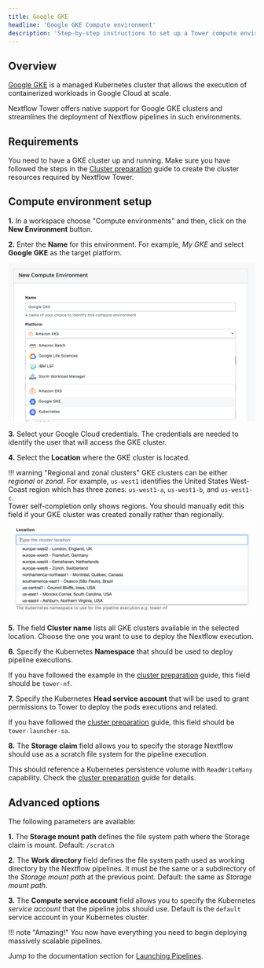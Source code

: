 ```yaml
---
title: Google GKE
headline: 'Google GKE Compute environment'
description: 'Step-by-step instructions to set up a Tower compute environment for Google GKE cluster'
---
```

## Overview

[Google GKE](https://cloud.google.com/kubernetes-engine) is a managed Kubernetes cluster that allows the execution of containerized workloads in Google Cloud at scale.

Nextflow Tower offers native support for Google GKE clusters and streamlines the deployment
of Nextflow pipelines in such environments.


## Requirements

You need to have a GKE cluster up and running. Make sure you have followed
the steps in the [Cluster preparation](https://github.com/seqeralabs/nf-tower-k8s) guide to create the cluster resources required by Nextflow Tower.


## Compute environment setup

**1.** In a workspace choose "Compute environments" and then, click on the **New Environment** button.

**2.** Enter the **Name** for this environment. For example, *My GKE* and select **Google GKE** as the target platform.

![](_images/gke_new_env.png)

**3.** Select your Google Cloud credentials. The credentials are needed to identify the user that will access the GKE cluster.

**4.** Select the **Location** where the GKE cluster is located.

!!! warning "Regional and zonal clusters" 
    GKE clusters can be either *regional* or *zonal*. For example, `us-west1` identifies the United States West-Coast region which has three zones: `us-west1-a`, `us-west1-b`, and `us-west1-c`.
    <br>
    Tower self-completion only shows regions. You should manually edit this field if your GKE cluster was created zonally rather than regionally.
    <br>

![](_images/gke_regions.png)

**5.** The field **Cluster name** lists all GKE clusters available in the selected location. Choose the one you want to use to deploy the Nextflow execution.

**6.** Specify the Kubernetes **Namespace** that should be used to deploy pipeline executions.

If you have followed the example in the [cluster preparation](https://github.com/seqeralabs/nf-tower-k8s/blob/master/cluster-preparation.md#2-service-account--role-creation) guide, this field should be `tower-nf`.

**7.** Specify the Kubernetes **Head service account** that will be used to grant permissions to Tower to deploy the pods executions and related.

If you have followed the [cluster preparation](https://github.com/seqeralabs/nf-tower-k8s/blob/master/cluster-preparation.md#2-service-account--role-creation) guide, this field should be `tower-launcher-sa`.

**8.** The **Storage claim** field allows you to specify the storage Nextflow should use as a
scratch file system for the pipeline execution.

This should reference a Kubernetes persistence volume with `ReadWriteMany` capability. Check the [cluster preparation](https://github.com/seqeralabs/nf-tower-k8s/blob/master/cluster-preparation.md#3-storage-configuration) guide for details.

## Advanced options

The following parameters are available:

**1.** The **Storage mount path** defines the file system path where the Storage claim is mount. Default: `/scratch`

**2.** The **Work directory** field defines the file system path used as working directory by the Nextflow pipelines. It must be the same or a subdirectory of the *Storage mount path* at the previous point. Default: the same as *Storage mount path*.

**3.** The  **Compute service account** field allows you to specify the Kubernetes *service account* that the pipeline jobs should use. Default is the `default` service account in your Kubernetes cluster.

!!! note "Amazing!" 
    You now have everything you need to begin deploying massively scalable pipelines.


Jump to the documentation section for [Launching Pipelines](../../launch/overview/).
